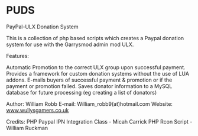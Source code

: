 PUDS
====

PayPal-ULX Donation System

This is a collection of php based scripts which creates 
a Paypal donation system for use with the Garrysmod admin mod ULX.

Features:

Automatic Promotion to the correct ULX group upon successful payment.
Provides a framework for custom donation systems without the use of LUA addons.
E-mails buyers of successful payment & promotion or if the payment or promotion failed.
Saves donator information to a MySQL database for future processing (eg creating a list of donators)

Author: William Robb
E-mail: William_robb9(at)hotmail.com
Website: www.wullysgamers.co.uk

Credits:
PHP Paypal IPN Integration Class - Micah Carrick
PHP Rcon Script - William Ruckman

